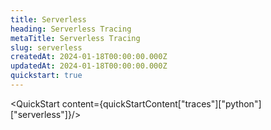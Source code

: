 ```yaml
---
title: Serverless
heading: Serverless Tracing
metaTitle: Serverless Tracing
slug: serverless
createdAt: 2024-01-18T00:00:00.000Z
updatedAt: 2024-01-18T00:00:00.000Z
quickstart: true
---
```


<QuickStart content={quickStartContent["traces"]["python"]["serverless"]}/>